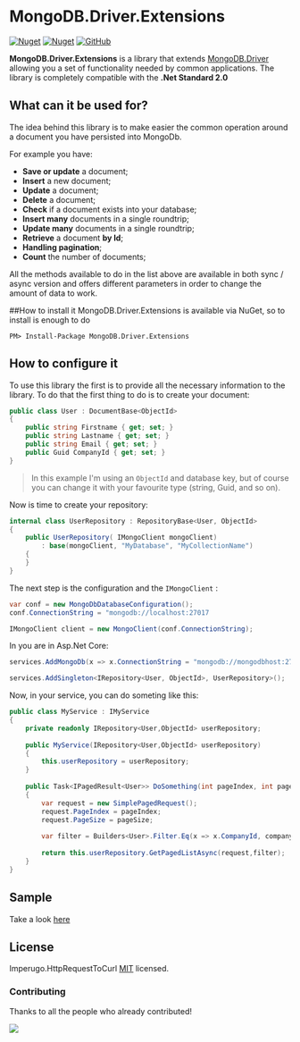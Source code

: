 # MongoDB.Driver.Extensions

[![Nuget](https://img.shields.io/nuget/v/MongoDB.Driver.Extensions?style=flat-square)](https://www.nuget.org/packages/MongoDB.Driver.Extensions/)
[![Nuget](https://img.shields.io/nuget/vpre/MongoDB.Driver.Extensions?style=flat-square)](https://www.nuget.org/packages/MongoDB.Driver.Extensions/)
[![GitHub](https://img.shields.io/github/license/imperugo/MongoDB.Driver.Extensions?style=flat-square)](https://github.com/imperugo/MongoDB.Driver.Extensions/blob/main/LICENSE)


**MongoDB.Driver.Extensions** is a library that extends [MongoDB.Driver](https://docs.mongodb.com/ecosystem/drivers/csharp/) allowing you a set of functionality needed by common applications.
The library is completely compatible with the **.Net Standard 2.0**

## What can it be used for?
The idea behind this library is to make easier the common operation around a document you have persisted into MongoDb.

For example you have:

* **Save or update** a document;
* **Insert** a new document;
* **Update** a document;
* **Delete** a document;
* **Check** if a document exists into your database;
* **Insert many** documents in a single roundtrip;
* **Update many** documents in a single roundtrip;
* **Retrieve** a document **by Id**;
* **Handling pagination**;
* **Count** the number of documents;

All the methods available to do in the list above are available in both sync / async version and offers different parameters in order to change the amount of data to work.

##How to install it
MongoDB.Driver.Extensions is available via NuGet, so to install is enough to do 

```
PM> Install-Package MongoDB.Driver.Extensions
```

## How to configure it

To use this library the first is to provide all the necessary information to the library. To do that the first thing to do is to create your document:

```csharp
public class User : DocumentBase<ObjectId>
{
	public string Firstname { get; set; }
	public string Lastname { get; set; }
	public string Email { get; set; }
	public Guid CompanyId { get; set; }
}
```

> In this example I'm using an `ObjectId` and database key, but of course you can change it with your favourite type (string, Guid, and so on).

Now is time to create your repository:

```csharp
internal class UserRepository : RepositoryBase<User, ObjectId>
{
    public UserRepository( IMongoClient mongoClient)
        : base(mongoClient, "MyDatabase", "MyCollectionName")
    {
    }
}
```

The next step is the configuration and the `IMongoClient` :

```csharp
var conf = new MongoDbDatabaseConfiguration();
conf.ConnectionString = "mongodb://localhost:27017

IMongoClient client = new MongoClient(conf.ConnectionString);

```

In you are in Asp.Net Core:

```csharp
services.AddMongoDb(x => x.ConnectionString = "mongodb://mongodbhost:27017/sample");

services.AddSingleton<IRepository<User, ObjectId>, UserRepository>();


```

Now, in your service, you can do someting like this:

```csharp
public class MyService : IMyService
{
	private readonly IRepository<User,ObjectId> userRepository;
	
	public MyService(IRepository<User,ObjectId> userRepository)
    {
    	this.userRepository = userRepository;
    }
    
    public Task<IPagedResult<User>> DoSomething(int pageIndex, int pageSize, Guid companyId)
    {
    	var request = new SimplePagedRequest();
    	request.PageIndex = pageIndex;
    	request.PageSize = pageSize;
    	
    	var filter = Builders<User>.Filter.Eq(x => x.CompanyId, companyId);
    	
    	return this.userRepository.GetPagedListAsync(request,filter);
    }
}
```
## Sample

Take a look [here](https://github.com/imperugo/MongoDB.Driver.Extensions/tree/master/sample/MongoDb.Driver.Extensions.Sample.AspNetCore)

## License

Imperugo.HttpRequestToCurl [MIT](https://github.com/imperugo/MongoDB.Driver.Extensions/blob/main/LICENSE) licensed.

### Contributing

Thanks to all the people who already contributed!

<a href="https://github.com/imperugo/MongoDB.Driver.Extensions/graphs/contributors">
  <img src="https://contributors-img.web.app/image?repo=imperugo/MongoDB.Driver.Extensions" />
</a>
